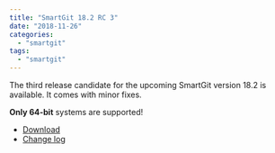 ```yaml
---
title: "SmartGit 18.2 RC 3"
date: "2018-11-26"
categories: 
  - "smartgit"
tags: 
  - "smartgit"
---
```


The third release candidate for the upcoming SmartGit version 18.2 is available. It comes with minor fixes.

**Only 64-bit** systems are supported!

- [Download](https://www.syntevo.com/smartgit/preview/)
- [Change log](https://www.syntevo.com/smartgit/changelog-eap.txt)
